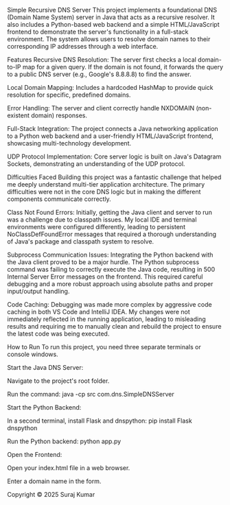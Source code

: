 Simple Recursive DNS Server
This project implements a foundational DNS (Domain Name System) server in Java that acts as a recursive resolver. It also includes a Python-based web backend and a simple HTML/JavaScript frontend to demonstrate the server's functionality in a full-stack environment. The system allows users to resolve domain names to their corresponding IP addresses through a web interface.

Features
Recursive DNS Resolution: The server first checks a local domain-to-IP map for a given query. If the domain is not found, it forwards the query to a public DNS server (e.g., Google's 8.8.8.8) to find the answer.

Local Domain Mapping: Includes a hardcoded HashMap to provide quick resolution for specific, predefined domains.

Error Handling: The server and client correctly handle NXDOMAIN (non-existent domain) responses.

Full-Stack Integration: The project connects a Java networking application to a Python web backend and a user-friendly HTML/JavaScript frontend, showcasing multi-technology development.

UDP Protocol Implementation: Core server logic is built on Java's Datagram Sockets, demonstrating an understanding of the UDP protocol.

Difficulties Faced
Building this project was a fantastic challenge that helped me deeply understand multi-tier application architecture. The primary difficulties were not in the core DNS logic but in making the different components communicate correctly.

Class Not Found Errors: Initially, getting the Java client and server to run was a challenge due to classpath issues. My local IDE and terminal environments were configured differently, leading to persistent NoClassDefFoundError messages that required a thorough understanding of Java's package and classpath system to resolve.

Subprocess Communication Issues: Integrating the Python backend with the Java client proved to be a major hurdle. The Python subprocess command was failing to correctly execute the Java code, resulting in 500 Internal Server Error messages on the frontend. This required careful debugging and a more robust approach using absolute paths and proper input/output handling.

Code Caching: Debugging was made more complex by aggressive code caching in both VS Code and IntelliJ IDEA. My changes were not immediately reflected in the running application, leading to misleading results and requiring me to manually clean and rebuild the project to ensure the latest code was being executed.

How to Run
To run this project, you need three separate terminals or console windows.

Start the Java DNS Server:

Navigate to the project's root folder.

Run the command: java -cp src com.dns.SimpleDNSServer

Start the Python Backend:

In a second terminal, install Flask and dnspython: pip install Flask dnspython

Run the Python backend: python app.py

Open the Frontend:

Open your index.html file in a web browser.

Enter a domain name in the form.

Copyright © 2025 Suraj Kumar

